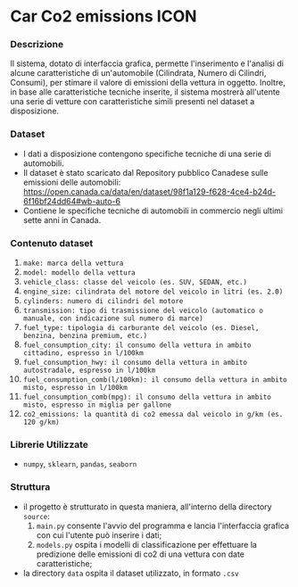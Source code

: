 # Car Co2 emissions ICON

### Descrizione
Il sistema, dotato di interfaccia grafica, permette l'inserimento e l'analisi di alcune caratteristiche di un'automobile (Cilindrata, Numero di Cilindri, Consumi),
per stimare il valore di emissioni della vettura in oggetto.
Inoltre, in base alle caratteristiche tecniche inserite, il sistema mostrerà all'utente una serie di vetture con caratteristiche simili presenti nel dataset a disposizione.

### Dataset
- I dati a disposizione contengono specifiche tecniche di una serie di automobili.
 - Il dataset è stato scaricato dal Repository pubblico Canadese sulle emissioni delle automobili: https://open.canada.ca/data/en/dataset/98f1a129-f628-4ce4-b24d-6f16bf24dd64#wb-auto-6
- Contiene le specifiche tecniche di automobili in commercio negli ultimi sette anni in Canada.



### Contenuto dataset 
  1. ```make: marca della vettura ```
  2. ```model: modello della vettura ```
  3. ```vehicle_class: classe del veicolo (es. SUV, SEDAN, etc.)```
  4. ```engine_size: cilindrata del motore del veicolo in litri (es. 2.0)```
  5. ```cylinders: numero di cilindri del motore```
  6. ```transmission: tipo di trasmissione del veicolo (automatico o manuale, con indicazione sul numero di marce)```
  7. ```fuel_type: tipologia di carburante del veicolo (es. Diesel, benzina, benzina premium, etc.)```
  8. ```fuel_consumption_city: il consumo della vettura in ambito cittadino, espresso in l/100km```
  9. ```fuel_consumption_hwy: il consumo della vettura in ambito autostradale, espresso in l/100km```
  10. ```fuel_consumption_comb(l/100km): il consumo della vettura in ambito misto, espresso in l/100km```
  11. ```fuel_consumption_comb(mpg): il consumo della vettura in ambito misto, espresso in miglia per gallone```
  12. ```co2_emissions: la quantità di co2 emessa dal veicolo in g/km (es. 120 g/km)```



### Librerie Utilizzate
- ```numpy```, ```sklearn```, ```pandas```, ```seaborn```

### Struttura
- il progetto è strutturato in questa maniera, all'interno della directory ```source```:
  1. ```main.py``` consente l'avvio del programma e lancia l'interfaccia grafica con cui l'utente può inserire i dati;
  2. ```models.py``` ospita i modelli di classificazione per effettuare la predizione delle emissioni di co2 di una vettura con date caratteristiche;
- la directory ```data``` ospita il dataset utilizzato, in formato ```.csv```